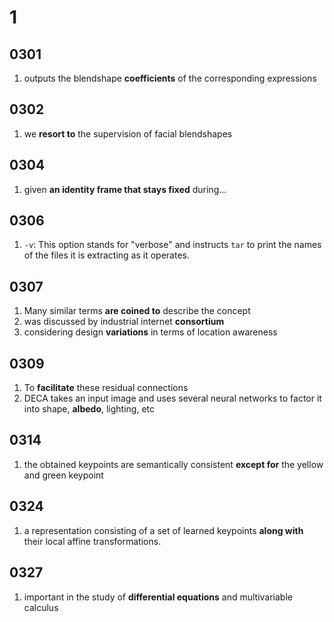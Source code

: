 # 1

## 0301

1. outputs the blendshape **coefficients** of the corresponding expressions

## 0302

1. we **resort to** the supervision of facial blendshapes

## 0304

1. given **an identity frame that stays fixed** during...

## 0306

1. `-v`: This option stands for "verbose" and instructs `tar` to print the names of the files it is extracting as it operates.

## 0307

1. Many similar terms **are coined to** describe the concept
2. was discussed by industrial internet **consortium**
3. considering design **variations** in terms of location awareness

## 0309

1. To **facilitate** these residual connections
2. DECA takes an input image and uses several neural networks to factor it into shape, **albedo**, lighting, etc

## 0314

1. the obtained keypoints are semantically consistent **except for** the yellow and green keypoint

## 0324

1. a representation consisting of a set of learned keypoints **along with** their
local affine transformations.

## 0327

1. important in the study of **differential equations** and multivariable calculus